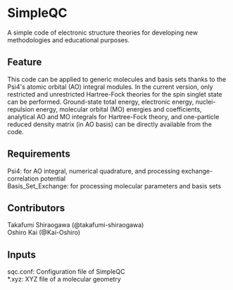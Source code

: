 # SimpleQC
A simple code of electronic structure theories for developing new methodologies and educational purposes.

## Feature
This code can be applied to generic molecules and basis sets thanks to the Psi4's atomic orbital (AO) integral modules. In the current version, only restricted and unrestricted Hartree-Fock theories for the
spin singlet state can be performed. Ground-state total energy, electronic energy, nuclei-repulsion energy, molecular orbital (MO) energies and coefficients, analytical AO and MO integrals for Hartree-Fock theory, and one-particle reduced density matrix (in AO basis) can be directly available from the code.

## Requirements
Psi4: for AO integral, numerical quadrature, and processing exchange-correlation potential  
Basis_Set_Exchange: for processing molecular parameters and basis sets

## Contributors
Takafumi Shiraogawa (@takafumi-shiraogawa)  
Oshiro Kai (@Kai-Oshiro)


## Inputs
sqc.conf: Configuration file of SimpleQC  
*.xyz: XYZ file of a molecular geometry